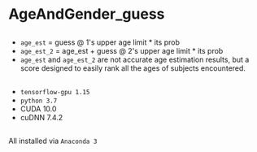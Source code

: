 # AgeAndGender_guess
##
- `age_est` = guess @ 1's upper age limit * its prob
- `age_est_2` = age_est + guess @ 2's upper age limit * its prob
- `age_est` and `age_est_2` are not accurate age estimation results, but a score designed to easily rank all the ages of subjects encountered.
##
- `tensorflow-gpu 1.15`
- `python 3.7`
- CUDA 10.0
- cuDNN 7.4.2
## 
All installed via `Anaconda 3`
